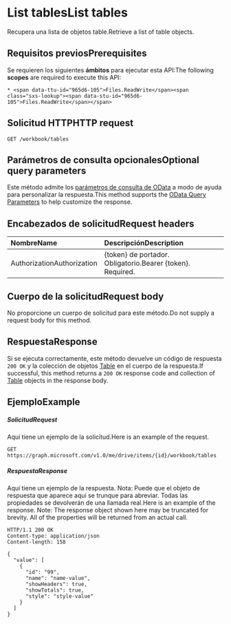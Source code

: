 # <a name="list-tables"></a><span data-ttu-id="965d6-101">List tables</span><span class="sxs-lookup"><span data-stu-id="965d6-101">List tables</span></span>

<span data-ttu-id="965d6-102">Recupera una lista de objetos table.</span><span class="sxs-lookup"><span data-stu-id="965d6-102">Retrieve a list of table objects.</span></span>
## <a name="prerequisites"></a><span data-ttu-id="965d6-103">Requisitos previos</span><span class="sxs-lookup"><span data-stu-id="965d6-103">Prerequisites</span></span>
<span data-ttu-id="965d6-104">Se requieren los siguientes **ámbitos** para ejecutar esta API:</span><span class="sxs-lookup"><span data-stu-id="965d6-104">The following **scopes** are required to execute this API:</span></span> 

    * <span data-ttu-id="965d6-105">Files.ReadWrite</span><span class="sxs-lookup"><span data-stu-id="965d6-105">Files.ReadWrite</span></span>

## <a name="http-request"></a><span data-ttu-id="965d6-106">Solicitud HTTP</span><span class="sxs-lookup"><span data-stu-id="965d6-106">HTTP request</span></span>
<!-- { "blockType": "ignored" } -->
```http
GET /workbook/tables
```
## <a name="optional-query-parameters"></a><span data-ttu-id="965d6-107">Parámetros de consulta opcionales</span><span class="sxs-lookup"><span data-stu-id="965d6-107">Optional query parameters</span></span>
<span data-ttu-id="965d6-108">Este método admite los [parámetros de consulta de OData](http://developer.microsoft.com/en-us/graph/docs/overview/query_parameters) a modo de ayuda para personalizar la respuesta.</span><span class="sxs-lookup"><span data-stu-id="965d6-108">This method supports the [OData Query Parameters](http://developer.microsoft.com/en-us/graph/docs/overview/query_parameters) to help customize the response.</span></span>

## <a name="request-headers"></a><span data-ttu-id="965d6-109">Encabezados de solicitud</span><span class="sxs-lookup"><span data-stu-id="965d6-109">Request headers</span></span>
| <span data-ttu-id="965d6-110">Nombre</span><span class="sxs-lookup"><span data-stu-id="965d6-110">Name</span></span>      |<span data-ttu-id="965d6-111">Descripción</span><span class="sxs-lookup"><span data-stu-id="965d6-111">Description</span></span>|
|:----------|:----------|
| <span data-ttu-id="965d6-112">Authorization</span><span class="sxs-lookup"><span data-stu-id="965d6-112">Authorization</span></span>  | <span data-ttu-id="965d6-p101">{token} de portador. Obligatorio.</span><span class="sxs-lookup"><span data-stu-id="965d6-p101">Bearer {token}. Required.</span></span> |


## <a name="request-body"></a><span data-ttu-id="965d6-115">Cuerpo de la solicitud</span><span class="sxs-lookup"><span data-stu-id="965d6-115">Request body</span></span>
<span data-ttu-id="965d6-116">No proporcione un cuerpo de solicitud para este método.</span><span class="sxs-lookup"><span data-stu-id="965d6-116">Do not supply a request body for this method.</span></span>

## <a name="response"></a><span data-ttu-id="965d6-117">Respuesta</span><span class="sxs-lookup"><span data-stu-id="965d6-117">Response</span></span>

<span data-ttu-id="965d6-118">Si se ejecuta correctamente, este método devuelve un código de respuesta `200 OK` y la colección de objetos [Table](../resources/table.md) en el cuerpo de la respuesta.</span><span class="sxs-lookup"><span data-stu-id="965d6-118">If successful, this method returns a `200 OK` response code and collection of [Table](../resources/table.md) objects in the response body.</span></span>
## <a name="example"></a><span data-ttu-id="965d6-119">Ejemplo</span><span class="sxs-lookup"><span data-stu-id="965d6-119">Example</span></span>
##### <a name="request"></a><span data-ttu-id="965d6-120">Solicitud</span><span class="sxs-lookup"><span data-stu-id="965d6-120">Request</span></span>
<span data-ttu-id="965d6-121">Aquí tiene un ejemplo de la solicitud.</span><span class="sxs-lookup"><span data-stu-id="965d6-121">Here is an example of the request.</span></span>
<!-- {
  "blockType": "request",
  "name": "get_tables"
}-->
```http
GET https://graph.microsoft.com/v1.0/me/drive/items/{id}/workbook/tables
```
##### <a name="response"></a><span data-ttu-id="965d6-122">Respuesta</span><span class="sxs-lookup"><span data-stu-id="965d6-122">Response</span></span>
<span data-ttu-id="965d6-p102">Aquí tiene un ejemplo de la respuesta. Nota: Puede que el objeto de respuesta que aparece aquí se trunque para abreviar. Todas las propiedades se devolverán de una llamada real.</span><span class="sxs-lookup"><span data-stu-id="965d6-p102">Here is an example of the response. Note: The response object shown here may be truncated for brevity. All of the properties will be returned from an actual call.</span></span>
<!-- {
  "blockType": "response",
  "truncated": true,
  "@odata.type": "microsoft.graph.table",
  "isCollection": true
} -->
```http
HTTP/1.1 200 OK
Content-type: application/json
Content-length: 158

{
  "value": [
    {
      "id": "99",
      "name": "name-value",
      "showHeaders": true,
      "showTotals": true,
      "style": "style-value"
    }
  ]
}
```

<!-- uuid: 8fcb5dbc-d5aa-4681-8e31-b001d5168d79
2015-10-25 14:57:30 UTC -->
<!-- {
  "type": "#page.annotation",
  "description": "List tables",
  "keywords": "",
  "section": "documentation",
  "tocPath": ""
}-->
